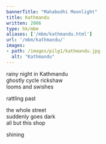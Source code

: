 ```yaml
---
bannerTitle: "Mahabodhi Moonlight" 
title: Kathmandu
written: 2006
type: hk/mbm
aliases: ['/mbm/kathmandu.html']
url: '/mbm/kathmandu/'
images:
- path: /images/pilg1/kathmandu.jpg 
  alt: "Kathmandu"
---
```


rainy night in Kathmandu  
ghostly cycle rickshaw  
looms and swishes
 
rattling past
 
the whole street  
suddenly goes dark  
all but this shop
 
shining

